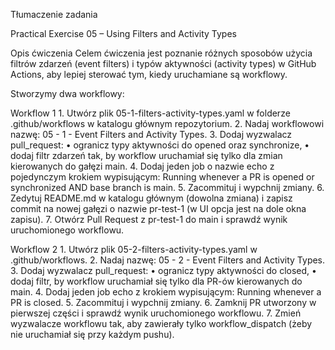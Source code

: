 Tłumaczenie zadania

Practical Exercise 05 – Using Filters and Activity Types

Opis ćwiczenia
Celem ćwiczenia jest poznanie różnych sposobów użycia filtrów zdarzeń (event filters) i typów aktywności (activity types) w GitHub Actions, aby lepiej sterować tym, kiedy uruchamiane są workflowy.

Stworzymy dwa workflowy:

Workflow 1
	1.	Utwórz plik 05-1-filters-activity-types.yaml w folderze .github/workflows w katalogu głównym repozytorium.
	2.	Nadaj workflowowi nazwę: 05 - 1 - Event Filters and Activity Types.
	3.	Dodaj wyzwalacz pull_request:
	•	ogranicz typy aktywności do opened oraz synchronize,
	•	dodaj filtr zdarzeń tak, by workflow uruchamiał się tylko dla zmian kierowanych do gałęzi main.
	4.	Dodaj jeden job o nazwie echo z pojedynczym krokiem wypisującym:
Running whenever a PR is opened or synchronized AND base branch is main.
	5.	Zacommituj i wypchnij zmiany.
	6.	Zedytuj README.md w katalogu głównym (dowolna zmiana) i zapisz commit na nowej gałęzi o nazwie pr-test-1 (w UI opcja jest na dole okna zapisu).
	7.	Otwórz Pull Request z pr-test-1 do main i sprawdź wynik uruchomionego workflowu.

Workflow 2
	1.	Utwórz plik 05-2-filters-activity-types.yaml w .github/workflows.
	2.	Nadaj nazwę: 05 - 2 - Event Filters and Activity Types.
	3.	Dodaj wyzwalacz pull_request:
	•	ogranicz typy aktywności do closed,
	•	dodaj filtr, by workflow uruchamiał się tylko dla PR-ów kierowanych do main.
	4.	Dodaj jeden job echo z krokiem wypisującym:
Running whenever a PR is closed.
	5.	Zacommituj i wypchnij zmiany.
	6.	Zamknij PR utworzony w pierwszej części i sprawdź wynik uruchomionego workflowu.
	7.	Zmień wyzwalacze workflowu tak, aby zawierały tylko workflow_dispatch (żeby nie uruchamiał się przy każdym pushu).

